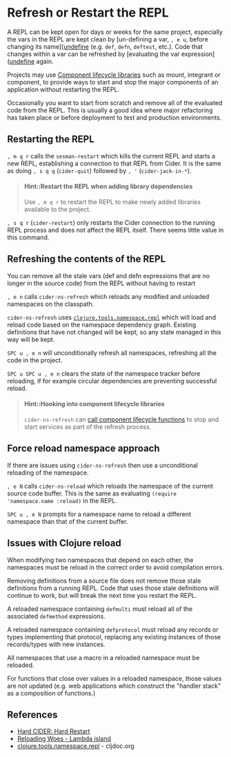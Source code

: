 # Refresh or Restart the REPL
A REPL can be kept open for days or weeks for the same project, especially the vars in the REPL are kept clean by [un-defining a var, `, e u`, before changing its name]([undefine](/evaluating-clojure/undefine.md)  (e.g. `def`, `defn`, `deftest`, etc.).  Code that changes within a var can be refreshed by [evaluating the var expression]([undefine](/evaluating-clojure/) again.

Projects may use [Component lifecycle libraries](component-lifecycle.md) such as mount, integrant or component, to provide ways to start and stop the major components of an application without restarting the REPL.

Occasionally you want to start from scratch and remove all of the evaluated code from the REPL.  This is usually a good idea where major refactoring has taken place or before deployment to test and production environments.

## Restarting the REPL
`, m q r` calls the `sesman-restart` which kills the current REPL and starts a new REPL, establishing a connection to that REPL from Cider. It is the same as doing `, s q q` (`cider-quit`) followed by `, '` (`cider-jack-in-*`).

> #### Hint::Restart the REPL when adding library dependencies
> Use `, m q r` to restart the REPL to make newly added libraries available to the project.

`, s q r` (`cider-restart`) only restarts the Cider connection to the running REPL process and does not affect the REPL itself.  There seems little value in this command.


## Refreshing the contents of the REPL
You can remove all the stale vars (def and defn expressions that are no longer in the source code) from the REPL without having to restart

`, e n` calls `cider-ns-refresh` which reloads any modified and unloaded namespaces on the classpath.

`cider-ns-refresh` uses [`clojure.tools.namespace.repl`](https://github.com/clojure/tools.namespace) which will load and reload code based on the namespace dependency graph. Existing definitions that have not changed will be kept, so any state managed in this way will be kept.

`SPC u , e n` will unconditionally refresh all namespaces, refreshing all the code in the project.

`SPC u SPC u , e n` clears the state of the namespace tracker before reloading, if for example circular dependencies are preventing successful reload.

> #### Hint::Hooking into component lifecycle libraries
> `cider-ns-refresh` can [call component lifecycle functions](/clojure-repl/component-lifecycle.md) to stop and start services as part of the refresh process.

## Force reload namespace approach
If there are issues using `cider-ns-refresh` then use a unconditional reloading of the namespace.

`, e N` calls `cider-ns-reload` which reloads the namespace of the current source code buffer.  This is the same as evaluating `(require 'namespace.name :reload)` in the REPL.

`SPC u , e N` prompts for a namespace name to reload a different namespace than that of the current buffer.


## Issues with Clojure reload
When modifying two namespaces that depend on each other, the namespaces must be reload in the correct order to avoid compilation errors.

Removing definitions from a source file does not remove those stale definitions from a running REPL.  Code that uses those stale definitions will continue to work, but will break the next time you restart the REPL.

A reloaded namespace containing `defmulti` must reload all of the associated `defmethod` expressions.

A reloaded namespace containing `defprotocol` must reload any records or types implementing that protocol,  replacing any existing instances of those records/types with new instances.

All namespaces that use a macro in a reloaded namespace must be reloaded.

For functions that close over values in a reloaded namespace, those values are not updated (e.g. web applications which construct the "handler stack" as a composition of functions.)


## References
* [Hard CIDER: Hard Restart](https://metaredux.com/posts/2019/11/07/hard-cider-hard-restart.html)
* [Reloading Woes - Lambda island](https://lambdaisland.com/blog/2018-02-09-reloading-woes)
* [clojure.tools.namespace.repl](https://cljdoc.org/d/org.clojure/tools.namespace/0.3.1/api/clojure.tools.namespace.repl) - cljdoc.org
